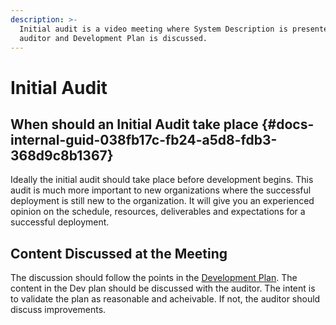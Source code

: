 ```yaml
---
description: >-
  Initial audit is a video meeting where System Description is presented to the
  auditor and Development Plan is discussed.
---
```


# Initial Audit

## When should an Initial Audit take place {#docs-internal-guid-038fb17c-fb24-a5d8-fdb3-368d9c8b1367}

Ideally the initial audit should take place before development begins.  This audit is much more important to new organizations where the successful deployment is still new to the organization. It will give you an experienced opinion on the schedule, resources, deliverables and expectations for a successful deployment.

## Content Discussed at the Meeting

The discussion should follow the points in the [Development Plan](development-plan.md). The content in the Dev plan should be discussed with the auditor.  The intent is to validate the plan as reasonable and acheivable.  If not, the auditor should discuss improvements.

